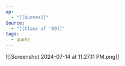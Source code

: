 ```yaml
---
up:
  - "[[Quotes]]"
Source:
  - "[[Class of '09]]"
tags:
  - quote
---
```

![[Screenshot 2024-07-14 at 11.27.11 PM.png]]